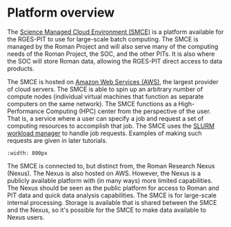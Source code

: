 # Platform overview

The [Science Managed Cloud Environment (SMCE)](https://smce.nasa.gov) is a platform available for the RGES-PIT to use for large-scale batch computing. The SMCE is managed by the Roman Project and will also serve many of the computing needs of the Roman Project, the SOC, and the other PITs. It is also where the SOC will store Roman data, allowing the RGES-PIT direct access to data products.

The SMCE is hosted on [Amazon Web Services (AWS)](https://aws.amazon.com), the largest provider of cloud servers. The SMCE is able to spin up an arbitrary number of compute nodes (individual virtual machines that function as separate computers on the same network). The SMCE functions as a High-Performance Computing (HPC) center from the perspective of the user. That is, a service where a user can specify a job and request a set of computing resources to accomplish that job. The SMCE uses the [SLURM workload manager](https://slurm.schedmd.com/documentation.html) to handle job requests. Examples of making such requests are given in later tutorials.

```{image} smce_connection_overview.png
:width: 800px
```

The SMCE is connected to, but distinct from, the Roman Research Nexus (Nexus). The Nexus is also hosted on AWS. However, the Nexus is a publicly available platform with (in many ways) more limited capabilities. The Nexus should be seen as the public platform for access to Roman and PIT data and quick data analysis capabilities. The SMCE is for large-scale internal processing. Storage is available that is shared between the SMCE and the Nexus, so it's possible for the SMCE to make data available to Nexus users.